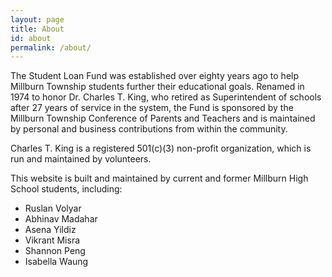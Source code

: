 ```yaml
---
layout: page
title: About
id: about
permalink: /about/
---
```


The Student Loan Fund was established over eighty years ago to help Millburn Township students further their
educational goals. Renamed in 1974 to honor Dr. Charles T. King, who retired as Superintendent of schools after 27
years of service in the system, the Fund is sponsored by the Millburn Township Conference of Parents and Teachers and
is maintained by personal and business contributions from within the community.

Charles T. King is a registered 501(c)(3) non-profit organization, which is run and maintained
by volunteers.

This website is built and maintained by current and former Millburn High School students, including:

* Ruslan Volyar
* Abhinav Madahar
* Asena Yildiz
* Vikrant Misra
* Shannon Peng
* Isabella Waung